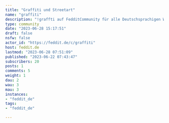 ```yaml
---
title: "Graffiti und Streetart" 
name: "graffiti"
description: "!graffti auf FedditCommunity für alle Deutschsprachigen Wesen mit Interesse an Graffiti und Streetart.Gepostet werden können Bilder, Diskussionen, Fragen uvm. Hauptsache es geht um Graffiti oder Streetart. Es gelten die TOS von Feddit.de (zu sehen in der Sidbar) "
type: community
date: "2023-06-28 15:17:51"
draft: false
nsfw: false
actor_id: "https://feddit.de/c/graffiti"
host: feddit.de
lastmod: "2023-06-28 07:51:09"
published: "2023-06-22 07:43:47"
subscribers: 20
posts: 1
comments: 5
weight: 1
dau: 2
wau: 3
mau: 3
instances:
- "feddit_de"
tags: 
- "feddit_de"

---
```

